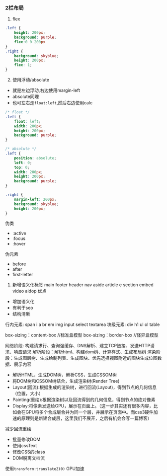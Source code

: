 ### 2栏布局
1. flex
```css
.left {
    height: 200px;
    background: purple;
    flex:0 0 200px
}
.right {
    background: skyblue;
    height: 200px;
    flex: 1;
}
```
2. 使用浮动/absolute
+ 就是左边浮动,右边使用margin-left
+ absolute同理
+ 也可左右走`float:left`,然后右边使用calc
```css
/* float */
.left {
    float: left;
    width: 200px;
    height: 200px;
    background: purple;
}

/* absolute */
.left {
    position: absolute;
    left: 0;
    top: 0;
    width: 200px;
    height: 200px;
    background: purple;
}

.right {
    margin-left: 200px;
    background: skyblue;
    height: 200px;
}
```


伪类
+ :active
+ :focus
+ :hover

伪元素
+ before
+ after
+ first-letter
  

1. 新增语义化标签
main footer header nav aside article e section embed video aidop 
优点
+ 增加语义化
+ 有利于seo
+ 结构清晰

行内元素: span  i  a br em img input select textarea
块级元素: div  h1 ul ol table 


box-sizing：content-box   //标准盒模型
box-sizing：border-box    //怪异盒模型


网络阶段: 构建请求行、查询强缓存、DNS解析、建立TCP链接、发送HTTP请求、响应请求
解析阶段：解析html、构建dom树、计算样式、生成布局树
渲染阶段：生成图层树、生成绘制列表、生成图块、优先选择视图附近的图块生成位图数据、展示内容

+ 解析HTML，生成DOM树，解析CSS，生成CSSOM树
+ 将DOM树和CSSOM树结合，生成渲染树(Render Tree)
+ Layout(回流):根据生成的渲染树，进行回流(Layout)，得到节点的几何信息（位置，大小）
+ Painting(重绘):根据渲染树以及回流得到的几何信息，得到节点的绝对像素
+ Display:将像素发送给GPU，展示在页面上。（这一步其实还有很多内容，比如会在GPU将多个合成层合并为同一个层，并展示在页面中。而css3硬件加速的原理则是新建合成层，这里我们不展开，之后有机会会写一篇博客）

减少回流重绘
+ 批量修改DOM
+ 使用cssText
+ 修改CSS的class
+ DOM脱离文档流

使用`transform:translateZ(0)` GPU加速